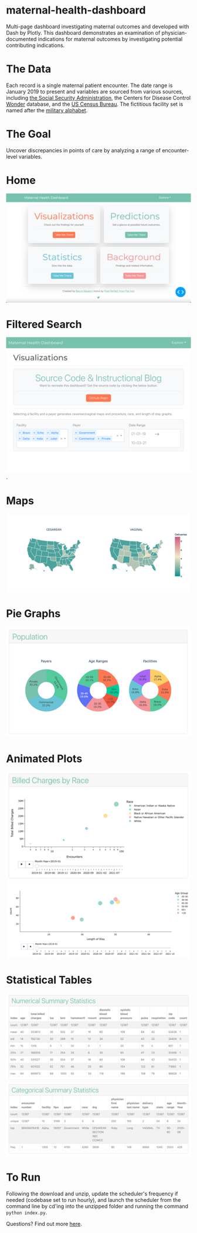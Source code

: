 # maternal-health-dashboard
Multi-page dashboard investigating maternal outcomes and developed with Dash by Plotly. This dashboard demonstrates an examination of physician-documented indications for maternal outcomes by investigating potential contributing indications.  

# The Data
Each record is a single maternal patient encounter. The date range is January 2019 to present and variables are sourced from various sources, including [the Social Security Administration](https://www.ssa.gov/cgi-bin/popularnames.cgi), the Centers for Disease Control [Wonder](https://wonder.cdc.gov/wonder/sci_data/codes/fips/type_txt/cntyxref.asp) database, and the [US Census Bureau](https://www.census.gov/topics/population/race/about.html#:~:text=OMB%20requires%20five%20minimum%20categories,Hawaiian%20or%20Other%20Pacific%20Islander). The fictitious facility set is named after the [military alphabet](https://en.wikipedia.org/wiki/NATO_phonetic_alphabet). 

# The Goal
Uncover discrepancies in points of care by analyzing a range of encounter-level variables.

# Home
![Dashboard Home](https://github.com/becca-mayers/maternal-health-dashboard/blob/main/github-images/home.png)

# Filtered Search 
![Filters](https://github.com/becca-mayers/maternal-health-dashboard/blob/main/github-images/filters.png). 

# Maps
![Delivery Type Maps](https://github.com/becca-mayers/maternal-health-dashboard/blob/main/github-images/linked-chloropleth-maps.png)

# Pie Graphs
![Population Pie Graphs](https://github.com/becca-mayers/maternal-health-dashboard/blob/main/github-images/population-pie.png)

# Animated Plots
![Animated Billed Charges Scatter Plot](https://github.com/becca-mayers/maternal-health-dashboard/blob/main/github-images/animated-scatter-graph.png) 
![Animated Length of Stay x Age Group Scatter Plot](https://github.com/becca-mayers/maternal-health-dashboard/blob/main/github-images/los-age-animated-graph.png)

# Statistical Tables
![Numeric Statistics Table](https://github.com/becca-mayers/maternal-health-dashboard/blob/main/github-images/numeric-statistics.png)
![Categorical Statistics Table](https://github.com/becca-mayers/maternal-health-dashboard/blob/main/github-images/categorical-statistics.png)

# To Run
Following the download and unzip, update the scheduler's frequency if needed (codebase set to run hourly), and launch the scheduler from the command line by cd'ing into the unzipped folder and running the command  `python index.py`.

Questions? Find out more [here](https://www.beccamayers.com).
